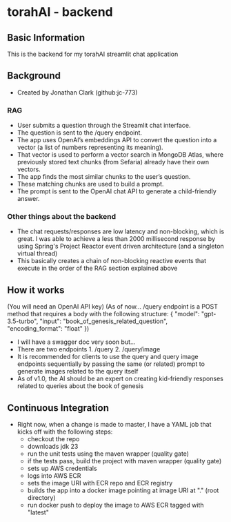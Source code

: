 # torahAI - backend

## Basic Information

This is the backend for my torahAI streamlit chat application

## Background
  - Created by Jonathan Clark (github:jc-773)

### RAG
  - User submits a question through the Streamlit chat interface.
  - The question is sent to the /query endpoint.
  -	The app uses OpenAI’s embeddings API to convert the question into a vector (a list of numbers representing its meaning).
  -	That vector is used to perform a vector search in MongoDB Atlas, where previously stored text chunks (from Sefaria) already have their own vectors.
  -	The app finds the most similar chunks to the user’s question.
  -	These matching chunks are used to build a prompt.
  -	The prompt is sent to the OpenAI chat API to generate a child-friendly answer.

### Other things about the backend
  - The chat requests/responses are low latency and non-blocking, which is great. I was able to achieve a less than 2000 millisecond response by using Spring's Project Reactor event driven architecture (and a singleton virtual thread)
  - This basically creates a chain of non-blocking reactive events that execute in the order of the RAG section explained above

## How it works

(You will need an OpenAI API key)
(As of now... /query endpoint is a POST method that requires a body with the following structure:
  {
    "model": "gpt-3.5-turbo",
    "input": "book_of_genesis_related_question",
    "encoding_format": "float"
  })

  - I will have a swagger doc very soon but...
  - There are two endpoints 1. /query 2. /query/image
  - It is recommended for clients to use the query and query image endpoints sequentially by passing the same (or related) prompt to generate images related to the query itself
  - As of v1.0, the AI should be an expert on creating kid-friendly responses related to queries about the book of genesis


## Continuous Integration
  - Right now, when a change is made to master, I have a YAML job that kicks off with the following steps:
      - checkout the repo
      - downloads jdk 23
      - run the unit tests using the  maven wrapper (quality gate)
      - if the tests pass, build the project with maven wrapper (quality gate)
      - sets up AWS credentials
      - logs into AWS ECR
      - sets the image URI with ECR repo and ECR registry
      - builds the app into a docker image pointing at image URI at "." (root directory)
      - run docker push to deploy the image to AWS ECR tagged with "latest"
